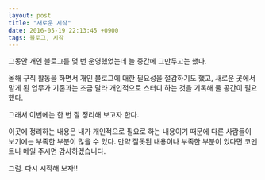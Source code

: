 ```yaml
---
layout: post
title: "새로운 시작"
date: 2016-05-19 22:13:45 +0900
tags: 블로그, 시작
---
```

그동안 개인 블로그를 몇 번 운영했었는데 늘 중간에 그만두고는 했다.

올해 구직 활동을 하면서 개인 블로그에 대한 필요성을 절감하기도 했고,
새로운 곳에서 맡게 된 업무가 기존과는 조금 달라 개인적으로 스터디 하는 것을 기록해 둘 공간이 필요했다.

그래서 이번에는 한 번 잘 정리해 보고자 한다.

이곳에 정리하는 내용은 내가 개인적으로 필요로 하는 내용이기 때문에 다른 사람들이 보기에는 부족한 부분이 많을 수 있다.
만약 잘못된 내용이나 부족한 부분이 있다면 코멘트나 메일 주시면 감사하겠습니다.

그럼. 다시 시작해 보자!!
